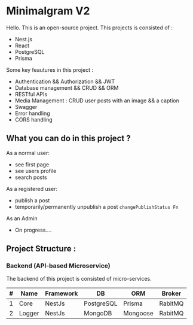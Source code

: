 # Minimalgram V2

Hello. This is an open-source project. This projects is consisted of :

* Nest.js
* React
* PostgreSQL
* Prisma

Some key feautures in this project :

* Authentication && Authorization && JWT
* Database management && CRUD && ORM
* RESTful APIs
* Media Management : CRUD user posts with an image && a caption
* Swagger
* Error handling
* CORS handling

## What you can do in this project ?

As a normal user:

* see first page 
* see users profile 
* search posts

As a registered user: 

* publish a post
* temporarily/permanently unpublish a post `changePublishStatus Fn`

As an Admin

* On progress....


## Project Structure :

### Backend (API-based Microservice)

 The backend of this project is consisted of micro-services.

| # | Name   | Framework | DB         | ORM      | Broker  |
|---|--------|-----------|------------|----------|---------|
| 1 | Core   | NestJs    | PostgreSQL | Prisma   | RabitMQ |
| 2 | Logger | NestJs    | MongoDB    | Mongoose | RabitMQ |
